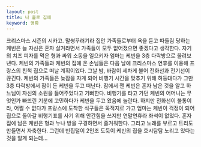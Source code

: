 ```yaml
---
layout: post
title: 나 홀로 집에
keyword: 영화
---
```


<p>크리스마스 시즌의 시카고. 말썽꾸러기라 집안 가족들로부터 욕을 듣고 따돌림 당하는 케빈은 늘 자신은 혼자 살거라면서 가족들이 모두 없어졌으면 좋겠다고 생각한다. 자기의 치즈 피자를 먹은 형과 싸워 소동을 일으키자 엄마는 케빈을 3층 다락방으로 올려보낸다. 케빈의 가족들과 케빈의 집에 온 손님들은 다음 날에 크리스마스 연휴를 이용해 프랑스의 친척 집으로 떠날 계획이었다. 그날 밤, 바람이 세차게 불어 전화선과 전기선이 끊긴다. 케빈의 가족들은 늦잠을 자게 되어 비행기 시간을 맞추기 위해 허둥대다가 그만 3층 다락방에서 잠이 든 케빈을 두고 떠난다. 잠에서 깬 케빈은 혼자 남은 것을 알고 하느님이 자신의 소원을 들어주었다고 기뻐한다. 비행기를 타고 가던 케빈의 어머니는 무엇인가 빠뜨린 기분에 고민하다가 케빈을 두고 왔음에 놀란다. 하지만 전화선이 불통이라, 어쩔 수 없다가 프랑스에 도착한 식구들은 목적지로 가고 엄마는 케빈이 걱정이 되어 집으로 돌아갈 비행기표를 사기 위해 안간힘을 쓰지만 연말연휴라 좌석이 없었다. 혼자 집에 남은 케빈은 형과 누나 방을 구경하면서 즐거워한다. 그리고 노래를 부르고 트리도 만들면서 자축한다. 그런데 빈집털이 2인조 도둑이 케빈의 집을 호시탐탐 노리고 있다는 것을 알게 되는데...</p>